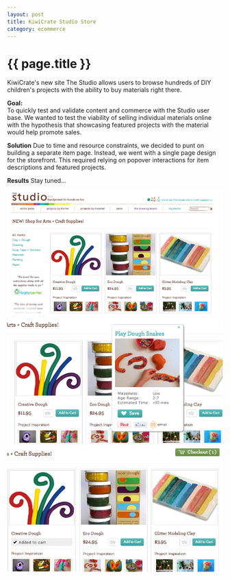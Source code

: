 ```yaml
---
layout: post
title: KiwiCrate Studio Store
category: ecommerce
---
```


{{ page.title }}
================


KiwiCrate's new site The Studio allows users to browse hundreds of DIY children's projects with the ability to buy materials right there.

**Goal:**   
To quickly test and validate content and commerce with the Studio user base. We wanted to test the viability of selling individual materials online with the hypothesis that showcasing featured projects with the material would help promote sales. 

**Solution**
Due to time and resource constraints, we decided to punt on building a separate item page. Instead, we went with a single page design for the storefront. This required relying on popover interactions for item descriptions and featured projects.  

**Results**
Stay tuned...

 
<img class="thumbnail" src="/images/examples/studio-store.png" title="Studio Store"/>
<br />

<img class="thumbnail" src="/images/examples/studio-store-project-popover.png" title="Studio Store Popover"/>
<br />
<img class="thumbnail" src="/images/examples/studio-store-added-to-cart.png" title="Studio Store Added to Cart"/>

